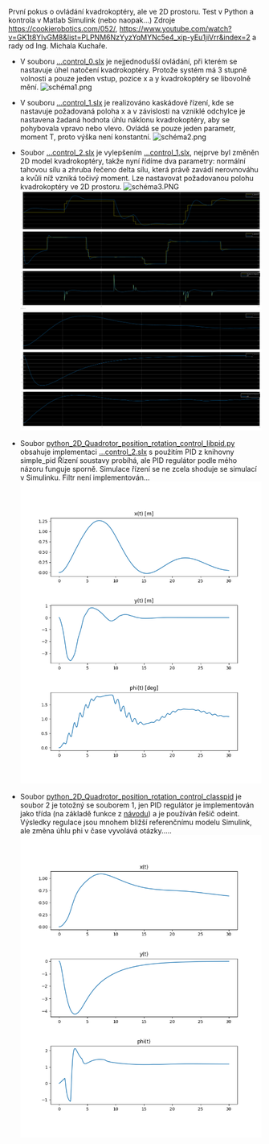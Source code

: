 První pokus o ovládání kvadrokoptéry, ale ve 2D prostoru. 
Test v Python a kontrola v Matlab Simulink (nebo naopak...)
Zdroje https://cookierobotics.com/052/, 
https://www.youtube.com/watch?v=GK1t8YIvGM8&list=PLPNM6NzYyzYqMYNc5e4_xip-yEu1jiVrr&index=2 
a rady od Ing. Michala Kuchaře.


* V souboru [...control_0.slx](simulink_2D_Quadrotor_rotation_control_0.slx) je nejjednodušší ovládání, při kterém se nastavuje úhel natočení kvadrokoptéry. 
Protože systém má 3 stupně volnosti a pouze jeden vstup, pozice x a y kvadrokoptéry se libovolně mění.
![schéma1.png](schéma1.png)


* V souboru [...control_1.slx](simulink_2D_Quadrotor_position_rotation_control_1.slx) je realizováno kaskádové řízení, 
kde se nastavuje požadovaná poloha x a v závislosti na vzniklé odchylce 
je nastavena žadaná hodnota úhlu náklonu kvadrokoptéry, aby se pohybovala vpravo nebo vlevo.
Ovládá se pouze jeden parametr, moment T, proto výška není konstantní.
![schéma2.png](schéma2.png)


* Soubor [...control_2.slx](simulink_2D_Quadrotor_position_rotation_control_2.slx) 
je vylepšením [...control_1.slx](simulink_2D_Quadrotor_position_rotation_control_1.slx), 
nejprve byl změněn 2D model kvadrokoptéry, 
takže nyní řídíme dva parametry: normální tahovou sílu a zhruba řečeno delta sílu, 
která právě zavádí nerovnováhu a kvůli níž vzniká točivý moment. 
Lze nastavovat požadovanou polohu kvadrokoptéry ve 2D prostoru.
![schéma3.PNG](schéma3.PNG)
![Řízení polohy kvadroptéry ve 2D](test_pohyb_simulink.svg)
![Referenční řízení](plot_simulink_2D_Quadrotor_2.png)


* Soubor [python_2D_Quadrotor_position_rotation_control_libpid.py](python_2D_Quadrotor_position_rotation_control_libpid.py) obsahuje 
implementaci [...control_2.slx](simulink_2D_Quadrotor_position_rotation_control_2.slx) s použitím PID z knihovny simple_pid
Řízení soustavy probíhá, ale PID regulátor podle mého názoru funguje sporně. 
Simulace řízení se ne zcela shoduje se simulací v Simulinku. Filtr není implementován...
![plot_2D_Quadrotor_libpid.png](plot_2D_Quadrotor_libpid.png)


* Soubor [python_2D_Quadrotor_position_rotation_control_classpid](python_2D_Quadrotor_position_rotation_control_classpid.py) je 
soubor 2 je totožný se souborem 1, jen PID regulátor je implementován jako třída
(na základě funkce z [návodu](https://softinery.com/blog/implementation-of-pid-controller-in-python)) 
a je používán řešič odeint. 
Výsledky regulace jsou mnohem bližší referenčnímu modelu Simulink, 
ale změna úhlu phi v čase vyvolává otázky.....
![plot_2D_Quadrotor_classpid.png](plot_2D_Quadrotor_classpid.png)